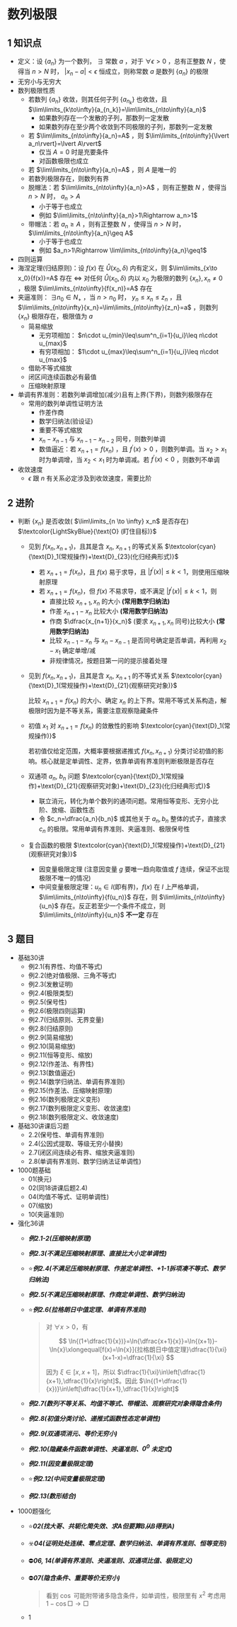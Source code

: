 # 数列极限

## 1 知识点

* 定义：设 $\{a_n\}$ 为一个数列， $\exists$  常数 $a$ ，对于 $\forall\epsilon>0$ ，总有正整数 $N$ ，使得当 $n>N$ 时， $\lvert x_n-a\rvert<\epsilon$ 恒成立，则称常数 $a$ 是数列 $\{a_n\}$ 的极限
* 无穷小与无穷大
* 数列极限性质
  * 若数列 $\{a_n\}$ 收敛，则其任何子列 $\{a_{n_k}\}$ 也收敛，且 $\lim\limits_{k\to\infty}{a_{n_k}}=\lim\limits_{n\to\infty}{a_n}$
    * 如果数列存在一个发散的子列，那数列一定发散
    * 如果数列存在至少两个收敛到不同极限的子列，那数列一定发散
  * 若 $\lim\limits_{n\to\infty}{a_n}=A$ ，则 $\lim\limits_{n\to\infty}{\lvert a_n\rvert}=\lvert A\rvert$
    * 仅当 $A=0$ 时是充要条件
    * 对函数极限也成立
  * 若 $\lim\limits_{n\to\infty}{a_n}=A$ ，则 $A$ 是唯一的
  * 若数列极限存在，则数列有界
  * 脱帽法：若 $\lim\limits_{n\to\infty}{a_n}>A$ ，则有正整数 $N$ ，使得当 $n>N$ 时， ${a_n}>A$
    * 小于等于也成立
    * 例如 $\lim\limits_{n\to\infty}{a_n}>1\Rightarrow a_n>1$
  * 带帽法：若 ${a_n}\geq A$ ，则有正整数 $N$ ，使得当 $n>N$ 时， $\lim\limits_{n\to\infty}{a_n}\geq A$
    * 小于等于也成立
    * 例如 $a_n>1\Rightarrow \lim\limits_{n\to\infty}{a_n}\geq1$
* 四则运算
* 海涅定理(归结原则)：设 $f(x)$ 在 $\mathring{U}(x_0,\delta)$ 内有定义，则 $\lim\limits_{x\to x_0}{f(x)}=A$ 存在 $\Leftrightarrow$ 对任何 $\mathring{U}(x_0,\delta)$ 内以 $x_0$ 为极限的数列 $\{x_n\},x_n\ne 0$ ，极限 $\lim\limits_{n\to\infty}{f(x_n)}=A$ 存在
* 夹逼准则： $\exists n_0\in N_+$ ，当 $n>n_0$ 时， $y_n\leq x_n\leq z_n$ ，且 $\lim\limits_{n\to\infty}{x_n}=\lim\limits_{n\to\infty}{z_n}=a$ ，则数列 $\{x_n\}$ 极限存在，极限值为 $a$
  * 简易缩放
    * 无穷项相加： $n\cdot u_{min}\leq\sum^n_{i=1}{u_i}\leq n\cdot u_{max}$
    * 有穷项相加： $1\cdot u_{max}\leq\sum^n_{i=1}{u_i}\leq n\cdot u_{max}$
  * 借助不等式缩放
  * 闭区间连续函数必有最值
  * 压缩映射原理
* 单调有界准则：若数列单调增加(减少)且有上界(下界)，则数列极限存在
  * 常用的数列单调性证明方法
    * 作差作商
    * 数学归纳法(验设证)
    * 重要不等式缩放
    * $x_n-x_{n-1}$ 与 $x_{n-1}-x_{n-2}$ 同号，则数列单调
    * 数值逼近：若 $x_{n+1}=f(x_n)$ ，且 $f^{'}(x)>0$ ，则数列单调。当 $x_2>x_1$ 时为单调增，当 $x_2<x_1$ 时为单调减。若 $f^{'}(x)<0$ ，则数列不单调
* 收敛速度
  * $\epsilon$ 跟 $n$ 有关系必定涉及到收敛速度，需要比阶

## 2 进阶

* 判断 $\{x_n\}$ 是否收敛( $\lim\limits_{n \to \infty} x_n$ 是否存在) $\textcolor{LightSkyBlue}{\text{O} (盯住目标)}$
  * 见到 $f(x_n, x_{n+1})$，且其是含 $x_n$, $x_{n+1}$ 的等式关系 $\textcolor{cyan}{\text{D}_1(常规操作)+\text{D}_{23}(化归经典形式)}$
    * 若 $x_{n+1}=f(x_n)$，且 $f(x)$ 易于求导，且 $\lvert f^{'}(x)\rvert\leq k<1$，则使用压缩映射原理
    * 若 $x_{n+1}=f(x_n)$，但 $f(x)$ 不易求导，或不满足 $\lvert f^{'}(x)\rvert\leq k<1$，则
      * 直接比较 $x_{n+1},x_n$ 的大小 **(常用数学归纳法)**
      * 作差 $x_{n+1}-x_n$ 比较大小 **(常用数学归纳法)**
      * 作商 $\dfrac{x_{n+1}}{x_n}$ (要求 $x_{n+1},x_n$ 同号)比较大小 **(常用数学归纳法)**
      * 比较 $x_{n-1}-x_n$ 与 $x_n-x_{n-1}$ 是否同号确定是否单调，再利用 $x_2-x_1$ 确定单增/减
      * 非规律情况，按题目第一问的提示接着处理
  
  * 见到 $f(x_n, x_{n+1})$，且其是含 $x_n$, $x_{n+1}$ 的不等式关系 $\textcolor{cyan}{\text{D}_1(常规操作)+\text{D}_{21}(观察研究对象)}$
  
    比较 $x_{n+1}=f(x_n)$ 的大小、确定 $x_n$ 的上下界。常用不等式关系构造，解极限时因为是不等关系，需要注意观察隐藏条件

  * 初值 $x_1$ 对 $x_{n+1}=f(x_n)$ 的敛散性的影响 $\textcolor{cyan}{\text{D}_1(常规操作)}$
  
    若初值仅给定范围，大概率要根据递推式 $f(x_n, x_{n+1})$ 分类讨论初值的影响。核心就是定单调性、定界，依靠单调有界准则判断极限是否存在

  * 双通项 $a_n$, $b_n$ 问题 $\textcolor{cyan}{\text{D}_1(常规操作)+\text{D}_{21}(观察研究对象)+\text{D}_{23}(化归经典形式)}$
    * 联立消元，转化为单个数列的通项问题。常用恒等变形、无穷小比阶、放缩、函数性态
    * 令 $c_n=\dfrac{a_n}{b_n}$ 或其他关于 $a_n,b_n$ 整体的式子，直接求 $c_n$ 的极限。常用单调有界准则、夹逼准则、极限保号性
  
  * 复合函数的极限 $\textcolor{cyan}{\text{D}_1(常规操作)+\text{D}_{21}(观察研究对象)}$
    * 因变量极限定理 (注意因变量 $g$ 要唯一趋向取值或 $f$ 连续，保证不出现极限不唯一的情况)
    * 中间变量极限定理：$u_n\in I$(即有界)，$f(x)$ 在 $I$ 上严格单调，$\lim\limits_{n\to\infty}{f(u_n)}$ 存在，则 $\lim\limits_{n\to\infty}{u_n}$ 存在。反正若至少一个条件不成立，则 $\lim\limits_{n\to\infty}{u_n}$ **不一定** 存在

## 3 题目

* 基础30讲
  * 例2.1(有界性、均值不等式)
  * 例2.2(绝对值极限、三角不等式)
  * 例2.3(发散证明)
  * 例2.4(极限类型)
  * 例2.5(保号性)
  * 例2.6(极限四则运算)
  * 例2.7(归结原则、无界变量)
  * 例2.8(归结原则)
  * 例2.9(简易缩放)
  * 例2.10(简易缩放)
  * 例2.11(恒等变形、缩放)
  * 例2.12(作差法、有界性)
  * 例2.13(数值逼近)
  * 例2.14(数学归纳法、单调有界准则)
  * 例2.15(作差法、压缩映射原理)
  * 例2.16(数列极限定义变形)
  * 例2.17(数列极限定义变形、收敛速度)
  * 例2.18(数列极限定义、收敛速度)
* 基础30讲课后习题
  * 2.2(保号性、单调有界准则)
  * 2.4(公因式提取、等级无穷小替换)
  * 2.7(闭区间连续必有界、缩放夹逼准则)
  * 2.8(单调有界准则、数学归纳法证单调性)
* 1000题基础
  * 01(换元)
  * 02(同18讲课后题2.4)
  * 04(均值不等式、证明单调性)
  * 07(缩放)
  * 10(夹逼准则)
* 强化36讲
  * ***例2.1-2(压缩映射原理)***
  * ***例2.3(不满足压缩映射原理、直接比大小定单调性)***
  * ⭐***例2.4(不满足压缩映射原理、作差定单调性、+1-1拆项凑不等式、数学归纳法)***
  * ***例2.5(不满足压缩映射原理、作商定单调性、数学归纳法)***
  * ⭐***例2.6(拉格朗日中值定理、单调有界准则)***
  
    > 对 $\forall x>0$，有
    >
    > $$
    > \ln{(1+\dfrac{1}{x})}=\ln{\dfrac{x+1}{x}}=\ln{(x+1)}-\ln{x}\xlongequal[f(x)=\ln{x}]{拉格朗日中值定理}\dfrac{1}{\xi}(x+1-x)=\dfrac{1}{\xi}
    > $$
    >
    > 因为 $\xi\in[x,x+1]$，所以 $\dfrac{1}{\xi}\in\left[\dfrac{1}{x+1},\dfrac{1}{x}\right]$。因此 $\ln{(1+\dfrac{1}{x})}\in\left[\dfrac{1}{x+1},\dfrac{1}{x}\right]$

  * ***例2.7(数列不等关系、均值不等式、带帽法、观察研究对象得隐含条件)***
  * ***例2.8(初值分类讨论、递推式函数性态定单调性)***
  * ***例2.9(双通项消元、等价无穷小)***
  * ***例2.10(隐藏条件函数单调性、夹逼准则、$0^0$ 未定式)***
  * ***例2.11(因变量极限定理)***
  * ⭐***例2.12(中间变量极限定理)***
  * ***例2.13(数形结合)***
* 1000题强化
  * ⭐***02(找大哥、共轭化简失效、求A但要算B从B得到A)***
  * ☣️***04(证明处处连续、零点定理、数学归纳法、单调有界准则、恒等变形)***
  * ⛔***06, 14(单调有界准则、夹逼准则、双通项比值、极限定义)***
  * ⛔***07(隐含条件、重要等价无穷小)***
  
    > 看到 $\cos$ 可能附带诸多隐含条件，如单调性，极限里有 $x^2$ 考虑用 $1-\cos{\Box}\to\Box$

  * 1
